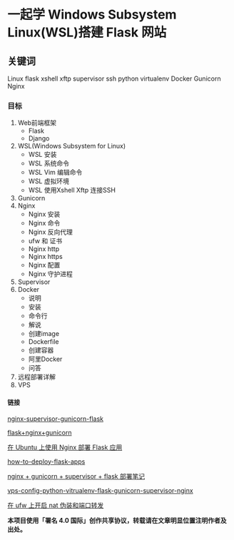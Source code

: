# 一起学 Windows Subsystem Linux(WSL)搭建 Flask 网站

## 关键词

Linux flask xshell xftp supervisor ssh python virtualenv Docker Gunicorn Nginx

### 目标

1. Web前端框架
   * Flask
   * Django
2. WSL(Windows Subsystem for Linux)
   * WSL 安装
   * WSL 系统命令
   * WSL Vim 编辑命令
   * WSL 虚拟环境
   * WSL 使用Xshell Xftp 连接SSH
3. Gunicorn
4. Nginx
   * Nginx 安装
   * Nginx 命令
   * Nginx 反向代理
   * ufw 和 证书
   * Nginx http
   * Nginx https
   * Nginx 配置
   * Nginx 守护进程
5. Supervisor
6. Docker
   * 说明
   * 安装
   * 命令行
   * 解说
   * 创建image
   * Dockerfile
   * 创建容器
   * 阿里Docker
   * 问答
7. 远程部署详解
8. VPS

#### 链接

[nginx-supervisor-gunicorn-flask](http://www.simpleapples.com/2015/06/11/configure-nginx-supervisor-gunicorn-flask/)  

[flask+nginx+gunicorn](https://baijiahao.baidu.com/s?id=1616440047552092518&wfr=spider&for=pc)  

[在 Ubuntu 上使用 Nginx 部署 Flask 应用](https://www.oschina.net/translate/serving-flask-with-nginx-on-ubuntu)  

[how-to-deploy-flask-apps](https://blog.igevin.info/posts/how-to-deploy-flask-apps/)

[nginx + gunicorn + supervisor + flask 部署笔记](https://www.jianshu.com/p/be9dd421fb8d)

[vps-config-python-vitrualenv-flask-gunicorn-supervisor-nginx](http://beiyuu.com/vps-config-python-vitrualenv-flask-gunicorn-supervisor-nginx)  

[在 ufw 上开启 nat 伪装和端口转发](https://www.logcg.com/archives/993.html)  

**本项目使用「署名 4.0 国际」创作共享协议，转载请在文章明显位置注明作者及出处。**
